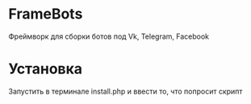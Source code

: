 
# FrameBots
Фреймворк для сборки ботов под Vk, Telegram, Facebook

# Установка
Запустить в терминале install.php и ввести то, что попросит скрипт
